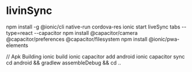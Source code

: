 # livinSync

npm install -g @ionic/cli native-run cordova-res
ionic start liveSync tabs --type=react --capacitor
npm install @capacitor/camera @capacitor/preferences @capacitor/filesystem
npm install @ionic/pwa-elements

// Apk Building
ionic build
ionic capacitor add android
ionic capacitor sync
cd android && gradlew assembleDebug && cd ..
